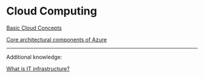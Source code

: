 # Cloud Computing

[Basic Cloud Concepts](https://www.notion.so/Basic-Cloud-Concepts-13e1b9cf15dd80d8bc2ec36d34820314?pvs=21)

[Core architectural components of Azure](https://www.notion.so/Core-architectural-components-of-Azure-13c1b9cf15dd80df8cbff622a598d593?pvs=21)

---

Additional knowledge:

[What is IT infrastructure?](https://www.notion.so/What-is-IT-infrastructure-13a1b9cf15dd80a38694cea257d08001?pvs=21)